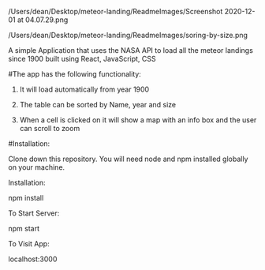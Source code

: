 


/Users/dean/Desktop/meteor-landing/ReadmeImages/Screenshot 2020-12-01 at 04.07.29.png

/Users/dean/Desktop/meteor-landing/ReadmeImages/soring-by-size.png

A simple Application that uses the NASA API to load all the meteor landings since 1900 built using React, JavaScript, CSS

#The app has the following functionality: 

1) It will load automatically from year 1900 

2) The table can be sorted by Name, year and size

3) When a cell is clicked on it will show a map with an info box and the user can scroll to zoom 

#Installation: 

Clone down this repository. You will need node and npm installed globally on your machine.

Installation:

npm install


To Start Server:

npm start

To Visit App:

localhost:3000